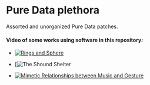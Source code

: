 # Pure Data plethora

Assorted and unorganized Pure Data patches.

#### Video of some works using software in this repository:

- [![Rings and Sphere](https://drive.google.com/file/d/1mBrcc733Q_x8bpxo-NzMO8KinMEmiWXv/preview)](https://drive.google.com/file/d/1mBrcc733Q_x8bpxo-NzMO8KinMEmiWXv/view?usp=sharing "Rings and Sphere")

- [![The Shound Shelter](https://drive.google.com/file/d/1CxnlsWT-gd3tsBh4tfUP-OTgki-Pi9IC/view)

- [![Mimetic Relationships between Music and Gesture](https://drive.google.com/file/d/19bJzrUxZbLL9kUHyR5oPY7LsQsvdet11/preview)](https://drive.google.com/file/d/19bJzrUxZbLL9kUHyR5oPY7LsQsvdet11/view?usp=sharing "Mimetic Relationships between Music and Gesture")










